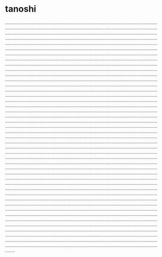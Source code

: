 # tanoshi
........................................................................................................................................................................................................................................................................................................................................................................................................................................................................................................................................................................................................................................................................................................................................................................................................................................................................................................................................................................................................................................................................................................................................................................................................................................................................................................................................................................................................................................................................................................................................................................................................................................................................................................................................................................................................................................................................................................................................................................................................................................................................................................................................................................................................................................................................................................................................................................................................................................................................................................................................................................................................................................................................................................................................................................................................................................................................................................................................................................................................................................................................................................................................................................................................................................................................................................................................................................................................................................................................................................................................................................................................................................................................................................................................................................................................................................................................................................................................................................................................................................................................................................................................................................................................................................................................................................................................................................................................................................................................................................................................................................................................................................................................................................................................................................................................................................................................................................................................................................................................................................................................................................................................................................................................................................................................................................................................................................................................................................................................................................................................................................................................................................................................................